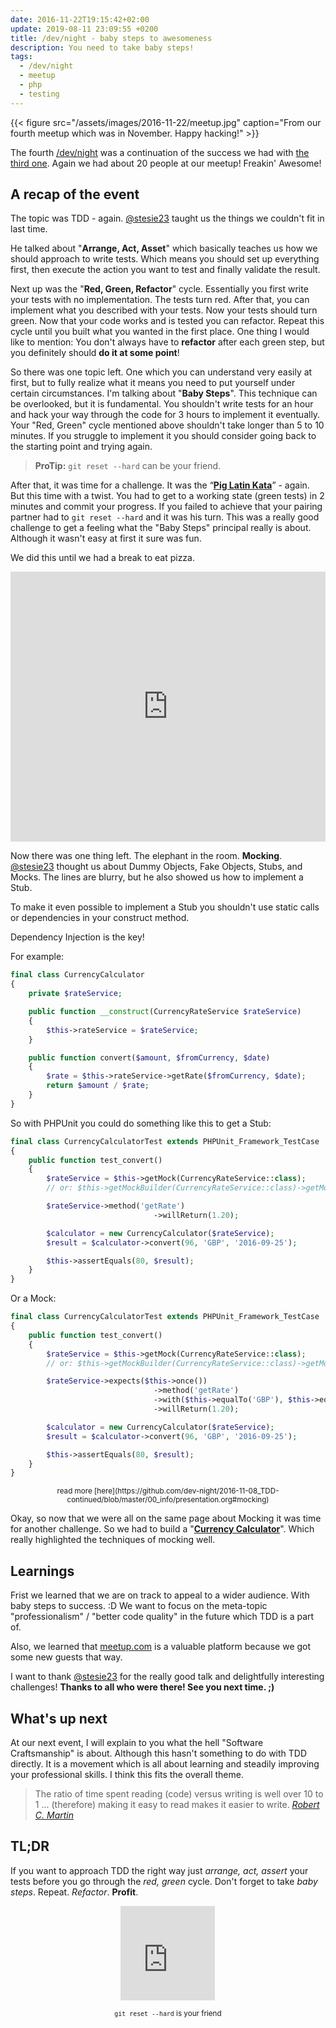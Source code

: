 ```yaml
---
date: 2016-11-22T19:15:42+02:00
update: 2019-08-11 23:09:55 +0200
title: /dev/night - baby steps to awesomeness
description: You need to take baby steps!
tags:
  - /dev/night
  - meetup
  - php
  - testing
---
```


{{< figure src="/assets/images/2016-11-22/meetup.jpg" caption="From our fourth meetup which was in November. Happy hacking!" >}}

The fourth [/dev/night](https://dev-night.io/) was a continuation of the success we had with [the third one](https://blog.nheer.io/2016/10/25/dev/night---third-times-the-charm/). Again we had about 20 people at our meetup! Freakin' Awesome!

## A recap of the event

The topic was TDD - again. [@stesie23](https://twitter.com/stesie23) taught us the things we couldn't fit in last time.

He talked about "**Arrange, Act, Asset**" which basically teaches us how we should approach to write tests. Which means you should set up everything first, then execute the action you want to test and finally validate the result.

Next up was the "**Red, Green, Refactor**" cycle. Essentially you first write your tests with no implementation. The tests turn red. After that, you can implement what you described with your tests. Now your tests should turn green.
Now that your code works and is tested you can refactor.
Repeat this cycle until you built what you wanted in the first place.
One thing I would like to mention: You don't always have to **refactor** after each green step, but you definitely should **do it at some point**!

So there was one topic left. One which you can understand very easily at first, but to fully realize what it means you need to put yourself under certain circumstances. I'm talking about "**Baby Steps**".
This technique can be overlooked, but it is fundamental.
You shouldn't write tests for an hour and hack your way through the code for 3 hours to implement it eventually.
Your "Red, Green" cycle mentioned above shouldn't take longer than 5 to 10 minutes. If you struggle to implement it you should consider going back to the starting point and trying again.

> **ProTip:** `git reset --hard` can be your friend.

After that, it was time for a challenge. It was the “[**Pig Latin Kata**](http://stesie.github.io/2016/08/pig-latin-kata)” - again. But this time with a twist. You had to get to a working state (green tests) in 2 minutes and commit your progress. If you failed to achieve that your pairing partner had to `git reset --hard` and it was his turn.
This was a really good challenge to get a feeling what the "Baby Steps" principal really is about. Although it wasn't easy at first it sure was fun.

We did this until we had a break to eat pizza.

<div style="padding-top:85.714%;position:relative;">
    <iframe src="https://gifer.com/embed/1wnG" width="100%" height="100%" style='position:absolute;top:0;left:0;' frameBorder="0" allowFullScreen>
    </iframe>
</div>

Now there was one thing left. The elephant in the room. **Mocking**. [@stesie23](https://twitter.com/stesie23) thought us about Dummy Objects, Fake Objects, Stubs, and Mocks.
The lines are blurry, but he also showed us how to implement a Stub.

To make it even possible to implement a Stub you shouldn't use static calls or dependencies in your construct method.

Dependency Injection is the key!

For example:

```php
final class CurrencyCalculator
{
    private $rateService;

    public function __construct(CurrencyRateService $rateService)
    {
        $this->rateService = $rateService;
    }

    public function convert($amount, $fromCurrency, $date)
    {
        $rate = $this->rateService->getRate($fromCurrency, $date);
        return $amount / $rate;
    }
}
```

So with PHPUnit you could do something like this to get a Stub:

```php
final class CurrencyCalculatorTest extends PHPUnit_Framework_TestCase
{
    public function test_convert()
    {
        $rateService = $this->getMock(CurrencyRateService::class);
        // or: $this->getMockBuilder(CurrencyRateService::class)->getMock();

        $rateService->method('getRate')
                                ->willReturn(1.20);

        $calculator = new CurrencyCalculator($rateService);
        $result = $calculator->convert(96, 'GBP', '2016-09-25');

        $this->assertEquals(80, $result);
    }
}
```

Or a Mock:

```php
final class CurrencyCalculatorTest extends PHPUnit_Framework_TestCase
{
    public function test_convert()
    {
        $rateService = $this->getMock(CurrencyRateService::class);
        // or: $this->getMockBuilder(CurrencyRateService::class)->getMock();

        $rateService->expects($this->once())
                                ->method('getRate')
                                ->with($this->equalTo('GBP'), $this->equalTo('2016-09-25'))
                                ->willReturn(1.20);

        $calculator = new CurrencyCalculator($rateService);
        $result = $calculator->convert(96, 'GBP', '2016-09-25');

        $this->assertEquals(80, $result);
    }
}
```

<center>
    <small>read more [here](https://github.com/dev-night/2016-11-08_TDD-continued/blob/master/00_info/presentation.org#mocking)</small>
</center>

Okay, so now that we were all on the same page about Mocking it was time for another challenge. So we had to build a "[**Currency Calculator**](https://github.com/dev-night/2016-11-08_TDD-continued/blob/master/00_info/presentation.org#challenge-2-currency-calculator)".
Which really highlighted the techniques of mocking well.

## Learnings

Frist we learned that we are on track to appeal to a wider audience. With baby steps to success. :D
We want to focus on the meta-topic "professionalism" / "better code quality" in the future which TDD is a part of.

Also, we learned that [meetup.com](https://www.meetup.com/de-DE/dev_night/) is a valuable platform because we got some new guests that way.

I want to thank [@stesie23](https://twitter.com/stesie23) for the really good talk and delightfully interesting challenges!
**Thanks to all who were there! See you next time. ;)**

## What's up next

At our next event, I will explain to you what the hell "Software Craftsmanship" is about. Although this hasn't something to do with TDD directly. It is a movement which is all about learning and steadily improving your professional skills. I think this fits the overall theme.

<blockquote>
The ratio of time spent reading (code) versus writing is well over 10 to 1 ... (therefore) making it easy to read makes it easier to write.
<cite><a href="https://twitter.com/unclebobmartin">Robert C. Martin</a></cite>
</blockquote>

## TL;DR

If you want to approach TDD the right way just _arrange, act, assert_ your tests before you go through the _red, green_ cycle. Don't forget to take _baby steps_. Repeat. _Refactor_. **Profit**.

<div style="width:30%;height:0;padding-bottom:30%;position:relative; margin-left: auto; margin-right: auto; display: table;">
    <iframe src="https://giphy.com/embed/LFhseXt6CYAwM" width="100%" height="100%" style="position:absolute" frameBorder="0" class="giphy-embed" allowFullScreen>
    </iframe>
</div>

<p style="text-align: center;"><small><code>git reset --hard</code> is your friend</small></p>
